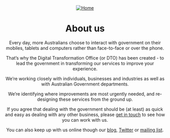   <header class="header" role="banner">
  <div class="nav-head-container">
    <a href="/" title="Home" rel="home" class="header__logo" id="logo"><img src="https://www.dto.gov.au/sites/g/files/net261/f/dto_crest_inline_0.png" alt="Home" class="header__logo-image" /></a>
<h1>About us</h1>
  
  <div class="field field-name-body field-type-text-with-summary field-label-hidden"><div class="field-items"><div class="field-item even" property="content:encoded"><p>Every day, more Australians choose to interact with government on their mobiles, tablets and computers rather than face-to-face or over the phone.</p>
<p>That’s why the Digital Transformation Office (or DTO) has been created - to lead the government in transforming our services to improve your experience.</p>
<p>We’re working closely with individuals, businesses and industries as well as with Australian Government departments.</p>
<p>We’re identifying where improvements are most urgently needed, and re-designing these services from the ground up.</p>
<p>If you agree that dealing with the government should be (at least) as quick and easy as dealing with any other business, please <a href="https://www.dto.gov.au/engage">get in touch</a> to see how you can work with us.</p>
<p>You can also keep up with us online though our <a href="/blog">blog</a>, <a href="https://twitter.com/ausdto">Twitter</a> or <a href="http://govspace.us10.list-manage.com/subscribe?u=18f172213d32ca205c7e524bd&amp;id=172d06cc83">mailing list</a>.</p>
</div>
</html>

